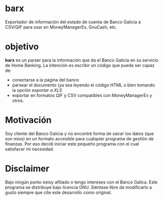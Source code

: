# barx
Exportador de información del estado de cuenta de Banco Galicia a CSV/QIF para usar en MoneyManagerEx, GnuCash, etc.

# objetivo
**barx** es un parser para la información que da el Banco Galicia en su servicio de Home Banking.
La intención es escribir un código que pueda ser capaz de: 
- conectarse a la página del banco
- parsear el documento (ya sea leyendo el código HTML o bien tomando la opción *exportar a XLS*
- exportar en formatos QIF y CSV compatibles con MoneyManagerEx y otros. 

# Motivación
Soy cliente del Banco Galicia y no encontré forma de *sacar* los datos (que son mios) en un formato accesible para cualquier programa de gestión de finanzas. 
Por eso decidí iniciar este pequeño programa con el cual satisfacer mi necesidad. 

# Disclaimer
Bajo ningún punto estoy afiliado o tengo intereses con el Banco Galica. Este programa se distribuye bajo licencia GNU. 
Siéntase libre de modificarlo a gusto siempre que cite este desarrollo como original. 
